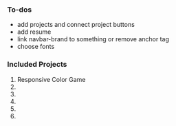 ### To-dos

* add projects and connect project buttons
* add resume
* link navbar-brand to something or remove anchor tag
* choose fonts

### Included Projects

1. Responsive Color Game
2. 
3. 
4. 
5. 
6. 